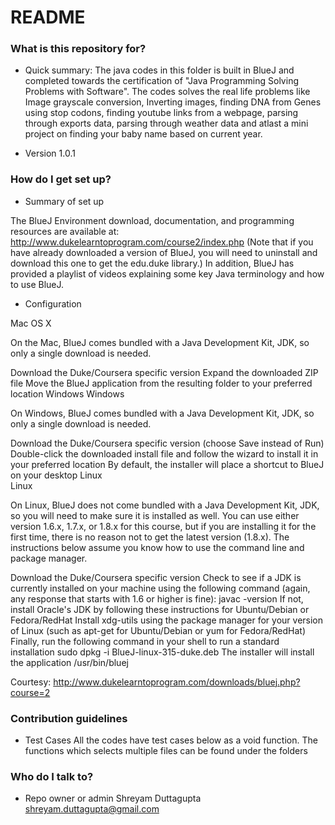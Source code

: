# README #

### What is this repository for? ###

* Quick summary: 
The java codes in this folder is built in BlueJ and completed towards the certification of "Java Programming Solving Problems with Software". The codes solves the real life problems like Image grayscale conversion, Inverting images, finding DNA from Genes using stop codons, finding youtube links from a webpage, parsing through exports data, parsing through weather data and atlast a mini project on finding your baby name based on current year.

* Version 1.0.1


### How do I get set up? ###

* Summary of set up

The BlueJ Environment download, documentation, and programming resources are available at:
http://www.dukelearntoprogram.com/course2/index.php
(Note that if you have already downloaded a version of BlueJ, you will need to uninstall and download this one to get the edu.duke library.)
In addition, BlueJ has provided a playlist of videos explaining some key Java terminology and how to use BlueJ.

* Configuration

Mac OS X

On the Mac, BlueJ comes bundled with a Java Development Kit, JDK, so only a single download is needed.

Download the Duke/Coursera specific version
Expand the downloaded ZIP file
Move the BlueJ application from the resulting folder to your preferred location
Windows	
Windows

On Windows, BlueJ comes bundled with a Java Development Kit, JDK, so only a single download is needed.

Download the Duke/Coursera specific version (choose Save instead of Run)
Double-click the downloaded install file and follow the wizard to install it in your preferred location
By default, the installer will place a shortcut to BlueJ on your desktop
Linux	
Linux

On Linux, BlueJ does not come bundled with a Java Development Kit, JDK, so you will need to make sure it is installed as well. You can use either version 1.6.x, 1.7.x, or 1.8.x for this course, but if you are installing it for the first time, there is no reason not to get the latest version (1.8.x). The instructions below assume you know how to use the command line and package manager.

Download the Duke/Coursera specific version
Check to see if a JDK is currently installed on your machine using the following command (again, any response that starts with 1.6 or higher is fine):
javac -version
If not, install Oracle's JDK by following these instructions for Ubuntu/Debian or Fedora/RedHat
Install xdg-utils using the package manager for your version of Linux (such as apt-get for Ubuntu/Debian or yum for Fedora/RedHat)
Finally, run the following command in your shell to run a standard installation
sudo dpkg -i BlueJ-linux-315-duke.deb
The installer will install the application /usr/bin/bluej

Courtesy: http://www.dukelearntoprogram.com/downloads/bluej.php?course=2

### Contribution guidelines ###

* Test Cases
All the codes have test cases below as a void function. The functions which selects multiple files can be found under the folders

### Who do I talk to? ###

* Repo owner or admin
Shreyam Duttagupta
shreyam.duttagupta@gmail.com
